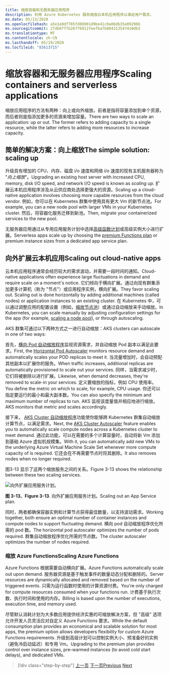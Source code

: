 ```yaml
---
title: 缩放容器和无服务器应用程序
description: 利用 Azure Kubernetes 服务缩放云本机应用程序以满足用户需求。
ms.date: 05/13/2020
ms.openlocfilehash: a5e1e8df785fd08901d9be41c0a06db35e09296b
ms.sourcegitcommit: 27db07ffb26f76912feefba7b884313547410db5
ms.translationtype: MT
ms.contentlocale: zh-CN
ms.lasthandoff: 05/19/2020
ms.locfileid: "83613715"
---
```

# <a name="scaling-containers-and-serverless-applications"></a><span data-ttu-id="183ea-103">缩放容器和无服务器应用程序</span><span class="sxs-lookup"><span data-stu-id="183ea-103">Scaling containers and serverless applications</span></span>

<span data-ttu-id="183ea-104">缩放应用程序的方法有两种：向上或向外缩放。前者是指将容量添加到单个资源，而后者则是指添加更多的资源来增加容量。</span><span class="sxs-lookup"><span data-stu-id="183ea-104">There are two ways to scale an application: up or out. The former refers to adding capacity to a single resource, while the latter refers to adding more resources to increase capacity.</span></span>

## <a name="the-simple-solution-scaling-up"></a><span data-ttu-id="183ea-105">简单的解决方案：向上缩放</span><span class="sxs-lookup"><span data-stu-id="183ea-105">The simple solution: scaling up</span></span>

<span data-ttu-id="183ea-106">升级具有增加的 CPU、内存、磁盘 i/o 速度和网络 i/o 速度的现有主机服务器称为 "*向上缩放*"。</span><span class="sxs-lookup"><span data-stu-id="183ea-106">Upgrading an existing host server with increased CPU, memory, disk I/O speed, and network I/O speed is known as *scaling up*.</span></span> <span data-ttu-id="183ea-107">扩展云本机应用程序涉及从云供应商处选择更强大的资源。</span><span class="sxs-lookup"><span data-stu-id="183ea-107">Scaling up a cloud-native application involves choosing more capable resources from the cloud vendor.</span></span> <span data-ttu-id="183ea-108">例如，你可以在 Kubernetes 群集中使用具有更大 Vm 的新节点池。</span><span class="sxs-lookup"><span data-stu-id="183ea-108">For example, you can a new node pool with larger VMs in your Kubernetes cluster.</span></span> <span data-ttu-id="183ea-109">然后，将容器化服务迁移到新池。</span><span class="sxs-lookup"><span data-stu-id="183ea-109">Then, migrate your containerized services to the new pool.</span></span>

<span data-ttu-id="183ea-110">无服务器应用通过从专用应用服务计划中选择[高级函数计划](https://docs.microsoft.com/azure/azure-functions/functions-scale)或高级实例大小进行扩展。</span><span class="sxs-lookup"><span data-stu-id="183ea-110">Serverless apps scale up by choosing the [premium Functions plan](https://docs.microsoft.com/azure/azure-functions/functions-scale) or premium instance sizes from a dedicated app service plan.</span></span>

## <a name="scaling-out-cloud-native-apps"></a><span data-ttu-id="183ea-111">向外扩展云本机应用</span><span class="sxs-lookup"><span data-stu-id="183ea-111">Scaling out cloud-native apps</span></span>

<span data-ttu-id="183ea-112">云本机应用程序通常会经历较大的需求波动，并需要一段时间的通知。</span><span class="sxs-lookup"><span data-stu-id="183ea-112">Cloud-native applications often experience large fluctuations in demand and require scale on a moment's notice.</span></span> <span data-ttu-id="183ea-113">它们倾向于横向扩展。通过向现有群集添加更多计算机（称为 "节点"）或应用程序实例，横向扩展。</span><span class="sxs-lookup"><span data-stu-id="183ea-113">They favor scaling out. Scaling out is done horizontally by adding additional machines (called nodes) or application instances to an existing cluster.</span></span> <span data-ttu-id="183ea-114">在 Kubernetes 中，可以通过调整应用的配置设置（例如，[缩放节点池](https://docs.microsoft.com/azure/aks/use-multiple-node-pools#scale-a-node-pool-manually)）或通过自动缩放来手动缩放。</span><span class="sxs-lookup"><span data-stu-id="183ea-114">In Kubernetes, you can scale manually by adjusting configuration settings for the app (for example, [scaling a node pool](https://docs.microsoft.com/azure/aks/use-multiple-node-pools#scale-a-node-pool-manually)), or through autoscaling.</span></span>

<span data-ttu-id="183ea-115">AKS 群集可通过以下两种方式之一进行自动缩放：</span><span class="sxs-lookup"><span data-stu-id="183ea-115">AKS clusters can autoscale in one of two ways:</span></span>

<span data-ttu-id="183ea-116">首先，[横向 Pod 自动缩放程序](https://docs.microsoft.com/azure/aks/tutorial-kubernetes-scale#autoscale-pods)监视资源需求，并自动缩放 Pod 副本以满足此要求。</span><span class="sxs-lookup"><span data-stu-id="183ea-116">First, the [Horizontal Pod Autoscaler](https://docs.microsoft.com/azure/aks/tutorial-kubernetes-scale#autoscale-pods) monitors resource demand and automatically scales your POD replicas to meet it.</span></span> <span data-ttu-id="183ea-117">当流量增加时，会自动预配其他副本以扩展你的服务。</span><span class="sxs-lookup"><span data-stu-id="183ea-117">When traffic increases, additional replicas are automatically provisioned to scale out your services.</span></span> <span data-ttu-id="183ea-118">同样，当需求减少时，它们将被删除以进行扩展。</span><span class="sxs-lookup"><span data-stu-id="183ea-118">Likewise, when demand decreases, they're removed to scale-in your services.</span></span> <span data-ttu-id="183ea-119">定义要缩放的指标，例如 CPU 使用率。</span><span class="sxs-lookup"><span data-stu-id="183ea-119">You define the metric on which to scale, for example, CPU usage.</span></span> <span data-ttu-id="183ea-120">你还可以指定要运行的最小和最大副本数。</span><span class="sxs-lookup"><span data-stu-id="183ea-120">You can also specify the minimum and maximum number of replicas to run.</span></span> <span data-ttu-id="183ea-121">AKS 监视该度量值并相应地进行缩放。</span><span class="sxs-lookup"><span data-stu-id="183ea-121">AKS monitors that metric and scales accordingly.</span></span>

<span data-ttu-id="183ea-122">接下来， [AKS Cluster 自动缩放程序](https://docs.microsoft.com/azure/aks/cluster-autoscaler)功能使你能够跨 Kubernetes 群集自动缩放计算节点，以满足需求。</span><span class="sxs-lookup"><span data-stu-id="183ea-122">Next, the [AKS Cluster Autoscaler](https://docs.microsoft.com/azure/aks/cluster-autoscaler) feature enables you to automatically scale compute nodes across a Kubernetes cluster to meet demand.</span></span> <span data-ttu-id="183ea-123">通过此功能，可以在需要的多个计算容量时，自动将新 Vm 添加到基础 Azure 虚拟机规模集。</span><span class="sxs-lookup"><span data-stu-id="183ea-123">With it, you can automatically add new VMs to the underlying Azure Virtual Machine Scale Set whenever more compute capacity of is required.</span></span> <span data-ttu-id="183ea-124">它还会在不再需要节点时将其删除。</span><span class="sxs-lookup"><span data-stu-id="183ea-124">It also removes nodes when no longer required.</span></span>

<span data-ttu-id="183ea-125">图3-13 显示了这两个缩放服务之间的关系。</span><span class="sxs-lookup"><span data-stu-id="183ea-125">Figure 3-13 shows the relationship between these two scaling services.</span></span>

![向外扩展应用服务计划。](./media/aks-cluster-autoscaler.png)

<span data-ttu-id="183ea-127">**图 3-13**。</span><span class="sxs-lookup"><span data-stu-id="183ea-127">**Figure 3-13**.</span></span> <span data-ttu-id="183ea-128">向外扩展应用服务计划。</span><span class="sxs-lookup"><span data-stu-id="183ea-128">Scaling out an App Service plan.</span></span>

<span data-ttu-id="183ea-129">同时，两者都确保容器实例和计算节点获得最佳数量，以支持波动需求。</span><span class="sxs-lookup"><span data-stu-id="183ea-129">Working together, both ensure an optimal number of container instances and compute nodes to support fluctuating demand.</span></span> <span data-ttu-id="183ea-130">横向 pod 自动缩放程序优化所需的 pod 数。</span><span class="sxs-lookup"><span data-stu-id="183ea-130">The horizontal pod autoscaler optimizes the number of pods required.</span></span> <span data-ttu-id="183ea-131">群集自动缩放程序优化所需的节点数。</span><span class="sxs-lookup"><span data-stu-id="183ea-131">The cluster autoscaler optimizes the number of nodes required.</span></span>

### <a name="scaling-azure-functions"></a><span data-ttu-id="183ea-132">缩放 Azure Functions</span><span class="sxs-lookup"><span data-stu-id="183ea-132">Scaling Azure Functions</span></span>

<span data-ttu-id="183ea-133">Azure Functions 根据需要自动横向扩展。</span><span class="sxs-lookup"><span data-stu-id="183ea-133">Azure Functions automatically scale out upon demand.</span></span> <span data-ttu-id="183ea-134">服务器资源是基于触发事件的数量动态分配和删除的。</span><span class="sxs-lookup"><span data-stu-id="183ea-134">Server resources are dynamically allocated and removed based on the number of triggered events.</span></span> <span data-ttu-id="183ea-135">只需为运行函数时使用的计算资源付费。</span><span class="sxs-lookup"><span data-stu-id="183ea-135">You're only charged for compute resources consumed when your functions run.</span></span> <span data-ttu-id="183ea-136">计费基于执行次数、执行时间和使用的内存。</span><span class="sxs-lookup"><span data-stu-id="183ea-136">Billing is based upon the number of executions, execution time, and memory used.</span></span>

<span data-ttu-id="183ea-137">尽管默认消耗计划为大多数应用提供经济实惠的可缩放解决方案，但 "高级" 选项允许开发人员灵活应对自定义 Azure Functions 要求。</span><span class="sxs-lookup"><span data-stu-id="183ea-137">While the default consumption plan provides an economical and scalable solution for most apps, the premium option allows developers flexibility for custom Azure Functions requirements.</span></span> <span data-ttu-id="183ea-138">升级到高级计划可以控制实例大小、预准备好的实例（避免冷启动延迟）和专用 Vm。</span><span class="sxs-lookup"><span data-stu-id="183ea-138">Upgrading to the premium plan provides control over instance sizes, pre-warmed instances (to avoid cold start delays), and dedicated VMs.</span></span>

>[!div class="step-by-step"]
><span data-ttu-id="183ea-139">[上一页](deploy-containers-azure.md)
>[下一页](other-deployment-options.md)</span><span class="sxs-lookup"><span data-stu-id="183ea-139">[Previous](deploy-containers-azure.md)
[Next](other-deployment-options.md)</span></span>
